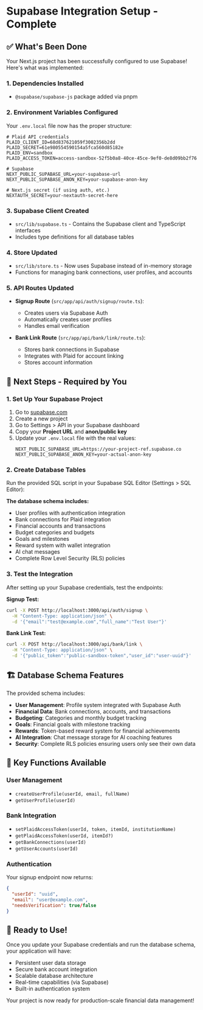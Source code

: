 # Supabase Integration Setup - Complete

## ✅ What's Been Done

Your Next.js project has been successfully configured to use Supabase! Here's what was implemented:

### 1. Dependencies Installed

- `@supabase/supabase-js` package added via pnpm

### 2. Environment Variables Configured

Your `.env.local` file now has the proper structure:

```env
# Plaid API credentials
PLAID_CLIENT_ID=68d837621059f3002356b2dd
PLAID_SECRET=61e980554590154a5fca560d85182e
PLAID_ENV=sandbox
PLAID_ACCESS_TOKEN=access-sandbox-52f5b0a8-40ce-45ce-9ef0-de8d09bb2f76

# Supabase
NEXT_PUBLIC_SUPABASE_URL=your-supabase-url
NEXT_PUBLIC_SUPABASE_ANON_KEY=your-supabase-anon-key

# Next.js secret (if using auth, etc.)
NEXTAUTH_SECRET=your-nextauth-secret-here
```

### 3. Supabase Client Created

- `src/lib/supabase.ts` - Contains the Supabase client and TypeScript interfaces
- Includes type definitions for all database tables

### 4. Store Updated

- `src/lib/store.ts` - Now uses Supabase instead of in-memory storage
- Functions for managing bank connections, user profiles, and accounts

### 5. API Routes Updated

- **Signup Route** (`src/app/api/auth/signup/route.ts`):
  - Creates users via Supabase Auth
  - Automatically creates user profiles
  - Handles email verification

- **Bank Link Route** (`src/app/api/bank/link/route.ts`):
  - Stores bank connections in Supabase
  - Integrates with Plaid for account linking
  - Stores account information

## 🔄 Next Steps - Required by You

### 1. Set Up Your Supabase Project

1. Go to [supabase.com](https://supabase.com)
2. Create a new project
3. Go to Settings > API in your Supabase dashboard
4. Copy your **Project URL** and **anon/public key**
5. Update your `.env.local` file with the real values:
   ```env
   NEXT_PUBLIC_SUPABASE_URL=https://your-project-ref.supabase.co
   NEXT_PUBLIC_SUPABASE_ANON_KEY=your-actual-anon-key
   ```

### 2. Create Database Tables

Run the provided SQL script in your Supabase SQL Editor (Settings > SQL Editor):

**The database schema includes:**

- User profiles with authentication integration
- Bank connections for Plaid integration
- Financial accounts and transactions
- Budget categories and budgets
- Goals and milestones
- Reward system with wallet integration
- AI chat messages
- Complete Row Level Security (RLS) policies

### 3. Test the Integration

After setting up your Supabase credentials, test the endpoints:

**Signup Test:**

```bash
curl -X POST http://localhost:3000/api/auth/signup \
  -H "Content-Type: application/json" \
  -d '{"email":"test@example.com","full_name":"Test User"}'
```

**Bank Link Test:**

```bash
curl -X POST http://localhost:3000/api/bank/link \
  -H "Content-Type: application/json" \
  -d '{"public_token":"public-sandbox-token","user_id":"user-uuid"}'
```

## 🏗️ Database Schema Features

The provided schema includes:

- **User Management**: Profile system integrated with Supabase Auth
- **Financial Data**: Bank connections, accounts, and transactions
- **Budgeting**: Categories and monthly budget tracking
- **Goals**: Financial goals with milestone tracking
- **Rewards**: Token-based reward system for financial achievements
- **AI Integration**: Chat message storage for AI coaching features
- **Security**: Complete RLS policies ensuring users only see their own data

## 🔧 Key Functions Available

### User Management

- `createUserProfile(userId, email, fullName)`
- `getUserProfile(userId)`

### Bank Integration

- `setPlaidAccessToken(userId, token, itemId, institutionName)`
- `getPlaidAccessToken(userId, itemId?)`
- `getBankConnections(userId)`
- `getUserAccounts(userId)`

### Authentication

Your signup endpoint now returns:

```json
{
  "userId": "uuid",
  "email": "user@example.com",
  "needsVerification": true/false
}
```

## 🚀 Ready to Use!

Once you update your Supabase credentials and run the database schema, your application will have:

- Persistent user data storage
- Secure bank account integration
- Scalable database architecture
- Real-time capabilities (via Supabase)
- Built-in authentication system

Your project is now ready for production-scale financial data management!
